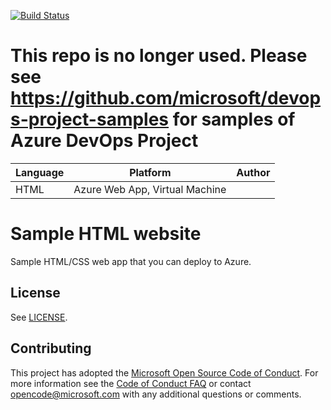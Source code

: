 [![Build Status](https://dev.azure.com/Harshita0987/DevTestPrac/_apis/build/status/sheitu05.project-html-website?branchName=master)](https://dev.azure.com/Harshita0987/DevTestPrac/_build/latest?definitionId=1&branchName=master)

# This repo is no longer used. Please see  https://github.com/microsoft/devops-project-samples for samples of Azure DevOps Project

| Language | Platform | Author |
| -------- | --------|--------|
| HTML |  Azure Web App, Virtual Machine| |

# Sample HTML website 

Sample HTML/CSS web app that you can deploy to Azure. 

## License

See [LICENSE](LICENSE).


## Contributing
This project has adopted the [Microsoft Open Source Code of Conduct](https://opensource.microsoft.com/codeofconduct/).
For more information see the [Code of Conduct FAQ](https://opensource.microsoft.com/codeofconduct/faq/) or
contact [opencode@microsoft.com](mailto:opencode@microsoft.com) with any additional questions or comments.

